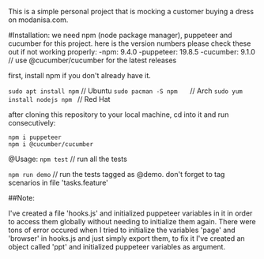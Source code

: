 This is a simple personal project that is mocking a customer buying a dress on modanisa.com.

#Installation:
we need npm (node package manager), puppeteer and cucumber for this project. here is the version numbers please check these out if not working properly:
-npm: 9.4.0
-puppeteer: 19.8.5
-cucumber: 9.1.0 // use @cucumber/cucumber for the latest releases

first, install npm if you don't already have it.

`sudo apt install npm`               // Ubuntu
`sudo pacman -S npm   `             // Arch
`sudo yum install nodejs npm `  // Red Hat

after cloning this repository to your local machine, cd into it and run consecutively:

```
npm i puppeteer
npm i @cucumber/cucumber
```

@Usage:
`npm test`     // run all the tests

`npm run demo`     //  run the tests tagged as @demo. don't forget to tag scenarios in file 'tasks.feature'

##Note:

I've created a file 'hooks.js' and initialized puppeteer variables in it in order to access them globally without needing to initialize them again.
There were tons of error occured when I tried to initialize the variables 'page' and 'browser' in hooks.js and just simply export them, to fix it
I've created an object called 'ppt' and initialized puppeteer variables as argument.
